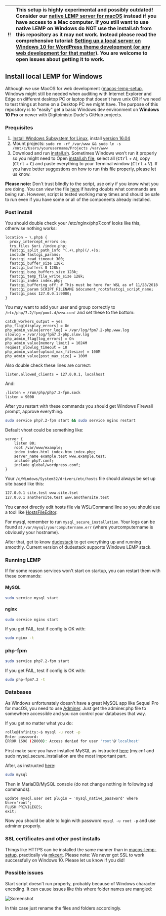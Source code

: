 | :bangbang: | **This setup is highly experimental and possibly outdated! Consider our [native LEMP server for macOS](https://github.com/digitoimistodude/macos-lemp-setup) instead if you have access to a Mac computer. If you still want to use native LEMP on Windows do NOT use the install.sh from this repository as it may not work. Instead please read the comprehensive tutorial: [Setting up a local server on Windows 10 for WordPress theme development (or any web development for that matter)](https://rolle.design/local-server-on-windows-10-for-wordpress-theme-development). You are welcome to open issues about getting it to work.**  |
|:------------:|:------------------------------------------------------------------------------------------------------------------------------------------------------------------------|


## Install local LEMP for Windows

Although we use MacOS for web development ([macos-lemp-setup](https://github.com/digitoimistodude/macos-lemp-setup), Windows might still be needed when auditing with Internet Explorer and Edge on different desktop PC or laptop that doesn't have unix OR if we need to test things at home on a Desktop PC we might have. The purpose of this repository is to "easily" get a basic Windows dev environment on **Windows 10 Pro** or newer with Digitoimisto Dude's GitHub projects.

### Prequisites 

1. [Install Windows Subsystem for Linux](https://docs.microsoft.com/en-us/windows/wsl/install-win10), install [version 16.04](https://gist.github.com/xynova/87beae35688476efb2ee290d3926f5bb)
2. Mount projects: `sudo rm -rf /var/www && sudo ln -s /mnt/c/Users/yourusername/Projects /var/www`
3. Download and run [install.sh](https://raw.githubusercontent.com/digitoimistodude/windows-lemp-setup/master/install.sh). Sometimes Windows won't run it properly so you might need to Open [install.sh file](https://raw.githubusercontent.com/digitoimistodude/windows-lemp-setup/master/install.sh), select all (<kbd>Ctrl</kbd> + <kbd>A</kbd>), copy (<kbd>Ctrl</kbd> + <kbd>C</kbd>) and paste everything to your Terminal window (<kbd>Ctrl</kbd> + <kbd>V</kbd>). If you have better suggestions on how to run this file properly, please let us know.

**Please note:** Don't trust blindly to the script, use only if you know what you are doing. You can view the file [here](https://github.com/digitoimistodude/windows-lemp-setup/blob/master/install.sh) if having doubts what commands are being run. However, script is tested working many times and should be safe to run even if you have some or all of the components already installed.

### Post install

You should double check your /etc/nginx/php7.conf looks like this, otherwise nothing works:

``` nginx
location ~ \.php$ {
  proxy_intercept_errors on;
  try_files $uri /index.php;
  fastcgi_split_path_info ^(.+\.php)(/.+)$;
  include fastcgi_params;
  fastcgi_read_timeout 300;
  fastcgi_buffer_size 128k;
  fastcgi_buffers 8 128k;
  fastcgi_busy_buffers_size 128k;
  fastcgi_temp_file_write_size 128k;
  fastcgi_index index.php;
  fastcgi_buffering off; # This must be here for WSL as of 11/28/2018
  fastcgi_param SCRIPT_FILENAME $document_root$fastcgi_script_name;
  fastcgi_pass 127.0.0.1:9000;
}
```

You may want to add your user and group correctly to `/etc/php/7.2/fpm/pool.d/www.conf` and set these to the bottom:

``` nginx
catch_workers_output = yes
php_flag[display_errors] = On
php_admin_value[error_log] = /var/log/fpm7.2-php.www.log 
slowlog = /var/log/fpm7.2-php.slow.log 
php_admin_flag[log_errors] = On
php_admin_value[memory_limit] = 1024M
request_slowlog_timeout = 10
php_admin_value[upload_max_filesize] = 100M
php_admin_value[post_max_size] = 100M
```

Also double check these lines are correct:

```` nginx
listen.allowed_clients = 127.0.0.1, localhost
````

And:

```` nginx
;listen = /run/php/php7.2-fpm.sock
listen = 9000
````

After you restart with these commands you should get Windows Firewall prompt, approve everything.

``` bash
sudo service php7.2-fpm start && sudo service nginx restart
```

Default vhost could be something like:

```` nginx
server {
    listen 80;
    root /var/www/example;
    index index.html index.htm index.php;
    server_name example.test www.example.test;
    include php7.conf;
    include global/wordpress.conf;
}
````

Your `/c/Windows/System32/drivers/etc/hosts` file should always be set up site based like this:

```` bash
127.0.0.1 site.test www.site.tset
127.0.0.1 anothersite.test www.anothersite.test
````

You cannot directly edit hosts file via WSL/Command line so you should use a tool like [HostsFileEditor](https://github.com/scottlerch/HostsFileEditor).

For mysql, remember to run `mysql_secure_installation`. Your logs can be found at `/var/mysql/yourcomputername.err` (where yourcomputername is obviously your hostname).

After that, get to know [dudestack](https://github.com/digitoimistodude/dudestack) to get everything up and running smoothly. Current version of dudestack supports Windows LEMP stack.

### Running LEMP

If for some reason services won't start on startup, you can restart them with these commands:

#### MySQL

``` bash
sudo service mysql start
```

#### nginx

``` bash
sudo service nginx start
```

If you get FAIL, test if config is OK with:

``` bash
sudo nginx -t
```

### php-fpm

``` bash
sudo service php7.2-fpm start
```

If you get FAIL, test if config is OK with:

``` bash
sudo php-fpm7.2 -t
```

### Databases

As Windows unfortunately doesn't have a great MySQL app like Sequel Pro for macOS, you need to use [Adminer](https://www.adminer.org/). Just get the adminer.php file to somewhere accessible and you can control your databases that way.

If you get no matter what you do:

``` bash
rolle@Infinity:~$ mysql -u root -p
Enter password:
ERROR 1698 (28000): Access denied for user 'root'@'localhost'
```

First make sure you have installed MySQL as instructed [here](https://github.com/digitoimistodude/macos-lemp-setup#post-install) (my.cnf and sudo mysql_secure_installation are the most important part.

After, as instructed [here](https://stackoverflow.com/questions/41645309/mysql-error-access-denied-for-user-rootlocalhost):

``` bash
sudo mysql
```

Then in MariaDB/MySQL console (do not change nothing in following sql commands):

```
update mysql.user set plugin = 'mysql_native_password' where User='root';
FLUSH PRIVILEGES;
exit;
```

Now you should be able to login with password `mysql -u root -p` and use adminer properly.

### SSL certificates and other post installs

Things like HTTPS can be installed the same manner than in [macos-lemp-setup](https://github.com/digitoimistodude/macos-lemp-setup#certificates-for-localhost), practically via [mkcert](https://github.com/FiloSottile/mkcert). Please note: We never got SSL to work successfully on Windows 10. Please let us know if you did!

### Possible issues

Start script doesn't run properly, probably because of Windows character encoding. It can cause issues like this where folder names are mangled:

![Screenshot](https://i.imgur.com/aONfnoq.png)

In this case just rename the files and folders accordingly.

